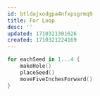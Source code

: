 ```yaml
---
id: btldajxodgpa4nfxpsgrmq9
title: For Loop
desc: ''
updated: 1710321301626
created: 1710321224169
---
```


```swift
for eachSeed in 1...4 {
    makeHole()
    placeSeed()
    moveFiveInchesForward()
}
```

